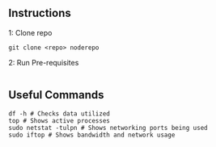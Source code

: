 ## Instructions

1: Clone repo

```shell
git clone <repo> noderepo
```

2: Run Pre-requisites

```shell

```

## Useful Commands

```shell
df -h # Checks data utilized
top # Shows active processes
sudo netstat -tulpn # Shows networking ports being used
sudo iftop # Shows bandwidth and network usage
```
